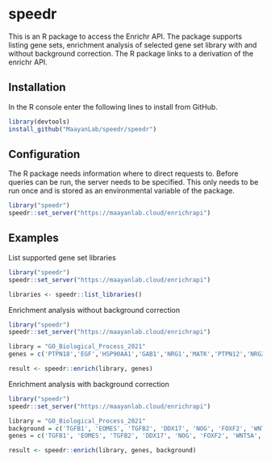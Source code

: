 # speedr
This is an R package to access the Enrichr API. The package supports listing gene sets, enrichment analysis of selected gene set library with and without background correction. The R package links to a derivation of the enrichr API.

## Installation

In the R console enter the following lines to install from GitHub.
```R
library(devtools)
install_github("MaayanLab/speedr/speedr")
```

## Configuration

The R package needs information where to direct requests to. Before queries can be run, the server needs to be specified. This only needs to be run once and is stored as an environmental variable of the package.
```R
library("speedr")
speedr::set_server("https://maayanlab.cloud/enrichrapi")
```

## Examples

List supported gene set libraries
```R
library("speedr")
speedr::set_server("https://maayanlab.cloud/enrichrapi")

libraries <- speedr::list_libraries()
```

Enrichment analysis without background correction
```R
library("speedr")
speedr::set_server("https://maayanlab.cloud/enrichrapi")

library = "GO_Biological_Process_2021"
genes = c('PTPN18','EGF','HSP90AA1','GAB1','NRG1','MATK','PTPN12','NRG2','PTK6','PRKCA','ERBIN','EREG','BTC','NRG4','PIK3R1','PIK3CA','CDC37','GRB2','STUB1','HBEGF','GRB7')

result <- speedr::enrich(library, genes)
```


Enrichment analysis with background correction
```R
library("speedr")
speedr::set_server("https://maayanlab.cloud/enrichrapi")

library = "GO_Biological_Process_2021"
background = c('TGFB1', 'EOMES', 'TGFB2', 'DDX17', 'NOG', 'FOXF2', 'WNT5A', 'HGF', 'HMGA2', 'HNRNPAB', 'PTPN18','EGF','HSP90AA1','GAB1','NRG1','MATK','PTPN12','NRG2','PTK6','PRKCA','ERBIN','EREG','BTC','NRG4','PIK3R1','PIK3CA','CDC37','GRB2','STUB1','HBEGF','GRB7')
genes = c('TGFB1', 'EOMES', 'TGFB2', 'DDX17', 'NOG', 'FOXF2', 'WNT5A', 'HGF', 'HMGA2', 'HNRNPAB', 'PTPN18','EGF','HSP90AA1','GAB1','NRG1','MATK','PTPN12','NRG2','PTK6','PRKCA','ERBIN','EREG','BTC','NRG4','PIK3R1','PIK3CA','CDC37','GRB2','STUB1','HBEGF','GRB7')

result <- speedr::enrich(library, genes, background)

```
